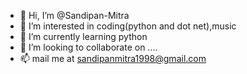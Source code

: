 - 👋 Hi, I’m @Sandipan-Mitra
- 👀 I’m interested in coding(python and dot net),music
- 🌱 I’m currently learning python
- 💞️ I’m looking to collaborate on ....
- 📫 mail me at sandipanmitra1998@gmail.com

<!---
Sandipan-Mitra/Sandipan-Mitra is a ✨ special ✨ repository because its `README.md` (this file) appears on your GitHub profile.
You can click the Preview link to take a look at your changes.
--->
